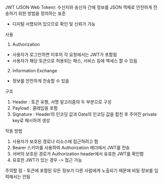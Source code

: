 JWT (JSON Web Token): 수신자와 송신자 간에 정보를 JSON 객체로 안전하게 전송하기 위한 방법을 정의하는 표준
- 디지털 서명되어 있으므로 확인 및 신뢰가 가능

사용
1. Authorization
- 사용자가 로그인하면 이후의 각 요청에서는 JWT가 포함됨
- 사용자가 해당 토큰으로 허용되는 패스, 서비스 등에 액세스 할 수 있음

2. Information Exchange
- 정보를 안전하게 전송할 수 있음

구조
1. Header : 토큰 유형, 서명 알고리즘의 두 부분으로 구성
2. Payload : 클레임을 포함
3. Signature : Header의 인코딩 값과 Data의 인코딩 값을 합친 후 주어진 private key로 해시하여 생성

작동 방법
1. 사용자가 보호된 경로나 리소스에 접근하려고 함
2. Bearer 스키마를 사용하여 Authorization 헤더에서 JWT를 전송
3. 서버의 보호된 경로가 Authorization header에서 유효한 JWT를 확인함
4. 유효한 JWT가 있는 경우 -> 접근 가능

주의할 점 - 토큰에 포함된 모든 정보가 다른 사람에게 노출되기 때문에 비밀 정보를 입력해서는 안됨